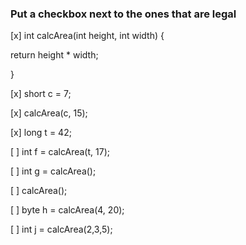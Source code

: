 ### Put a checkbox next to the ones that are legal

[x] int calcArea(int height, int width) {

  return height * width;

}

[x] short c = 7;

[x] calcArea(c, 15);

[x] long t = 42;

[ ] int f = calcArea(t, 17);

[ ] int g = calcArea();

[ ] calcArea();

[ ] byte h = calcArea(4, 20);

[ ] int j = calcArea(2,3,5);

